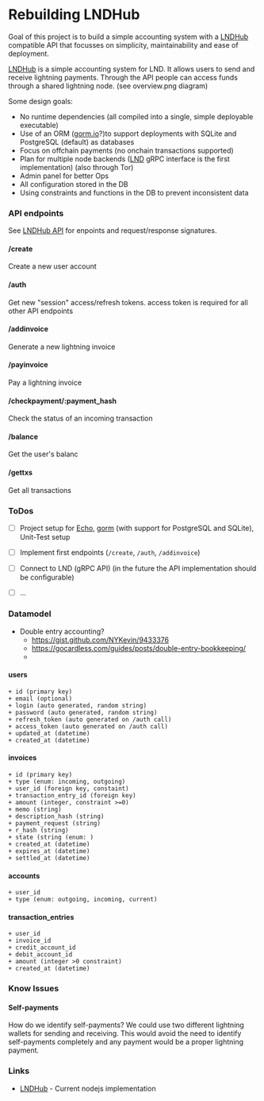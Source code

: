 # Rebuilding LNDHub

Goal of this project is to build a simple accounting system with a [LNDHub](https://github.com/BlueWallet/LndHub) compatible API that focusses on simplicity, maintainability and ease of deployment.

[LNDHub](https://github.com/BlueWallet/LndHub) is a simple accounting system for LND. It allows users to send and receive lightning payments. Through the API people can access funds through a shared lightning node. (see overview.png diagram)

Some design goals:

* No runtime dependencies (all compiled into a single, simple deployable executable)
* Use of an ORM ([gorm.io](https://gorm.io/)?)to support deployments with SQLite and PostgreSQL (default) as databases
* Focus on offchain payments (no onchain transactions supported)
* Plan for multiple node backends ([LND](https://github.com/lightningnetwork/lnd/) gRPC interface is the first implementation) (also through Tor)
* Admin panel for better Ops
* All configuration stored in the DB
* Using constraints and functions in the DB to prevent inconsistent data



### API endpoints

See [LNDHub API](https://github.com/BlueWallet/LndHub/blob/master/controllers/api.js) for enpoints and request/response signatures.

#### /create
Create a new user account

#### /auth
Get new "session" access/refresh tokens. access token is required for all other API endpoints

#### /addinvoice
Generate a new lightning invoice

#### /payinvoice
Pay a lightning invoice

#### /checkpayment/:payment_hash
Check the status of an incoming transaction

#### /balance
Get the user's balanc

#### /gettxs
Get all transactions



### ToDos

- [ ] Project setup for [Echo](https://echo.labstack.com/), [gorm](https://gorm.io/) (with support for PostgreSQL and SQLite), Unit-Test setup
- [ ] Implement first endpoints (`/create`, `/auth`, `/addinvoice`)
- [ ] Connect to LND (gRPC API) (in the future the API implementation should be configurable)
- [ ] ...


### Datamodel

* Double entry accounting?
	+ https://gist.github.com/NYKevin/9433376
	+ https://gocardless.com/guides/posts/double-entry-bookkeeping/
	+

#### users

```
+ id (primary key)
+ email (optional)
+ login (auto generated, random string)
+ password (auto generated, random string)
+ refresh_token (auto generated on /auth call)
+ access_token (auto generated on /auth call)
+ updated_at (datetime)
+ created_at (datetime)
```

#### invoices

```
+ id (primary key)
+ type (enum: incoming, outgoing)
+ user_id (foreign key, constaint)
+ transaction_entry_id (foreign key)
+ amount (integer, constraint >=0)
+ memo (string)
+ description_hash (string)
+ payment_request (string)
+ r_hash (string)
+ state (string (enum: )
+ created_at (datetime)
+ expires_at (datetime)
+ settled_at (datetime)
```

#### accounts
```
+ user_id
+ type (enum: outgoing, incoming, current)
```

#### transaction_entries

```
+ user_id
+ invoice_id
+ credit_account_id
+ debit_account_id
+ amount (integer >0 constraint)
+ created_at (datetime)
```


### Know Issues

#### Self-payments
How do we identify self-payments?
We could use two different lightning wallets for sending and receiving. This would avoid the need to identify self-payments completely and any payment would be a proper lightning payment.

### Links

* [LNDHub](https://github.com/BlueWallet/LndHub) - Current nodejs implementation
